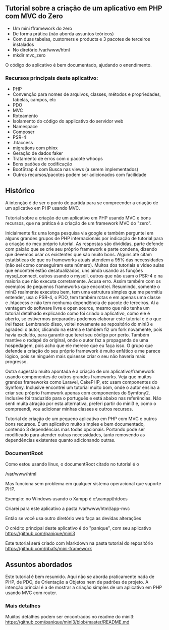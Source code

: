 ## Tutorial sobre a criação de um aplicativo em PHP com MVC do Zero

- Um mini fframework do zero
- De forma prática (não aborda assuntos teóricos)
- Com duas tabelas, customers e products e 3 pacotes de terceiros instalados
- No diretório /var/www/html
- mkdir mvc_zero

O código do aplicativo é bem documentado, ajudando o enendimento.

### Recursos principais deste aplicativo:

- PHP
- Convenção para nomes de arquivos, classes, métodos e propriedades, tabelas, campos, etc
- PDO
- MVC
- Roteamento
- Isolamento do código do applicativo do servidor web
- Namespace
- Composer
- PSR-4
- .htaccess
- migrations com phinx
- Geração de dados faker
- Tratamento de erros com o pacote whoops
- Bons padões de codificação
- BootStrap 4 com Busca nas views (a serem implementados)
- Outros recursos/pacotes podem ser adicionados com facilidade

## Histórico

A intenção é de ser o ponto de partida para se compreender a criação de um aplicativo em PHP usando MVC.

Tutorial sobre a criação de um aplicativo em PHP usando MVC e bons recursos, que na prática é a criação de um framework MVC do "zero".

Inicialmente fiz uma longa pesquisa via google e também perguntei em alguns grandes grupos de PHP internacionais por indicação de tutorial para a criação do meu próprio tutorial. As respostas são divididas, parte defende com paixão que se crie seu próprio framework e parte condena, dizendo que devemos usar os existentes que são muito bons. Alguns até citam estatísticas de que os frameworks atuais atendem a 95% das necessidades (não sei como conseguiram este número). Muitos dos tutoriais e vídeo aulas que encontrei estão desatualizados, uns ainda usando as funções mysql_connect, outros usando o mysqli, outros que não usam o PSR-4 e na maioria que não executa corretamente. Acusa erro. Assim também com os exemplos de pequenos frameworks que encontrei. Resumindo, somente o mini3 realmente executou bem, tem uma estrutura simples que me permitiu entender, usa o PSR-4, o PDO, tem também rotas e em apenas uma classe e .htaccess e não tem nenhuma dependência de pacote de terceiros. Aí a vantagem do software livre e open source, mesmo que não tenha um tutorial detalhado explicando como foi criado o aplicativo, como ele é aberto, se estivermos preparados podemos elaborar este tutorial e é o que irei fazer. Lembrando disso, voltei novamente ao repositório do mini3 e agradeci o autor, clicando na estrela e também fiz um fork novamente, pois havia excluído, para garantir que terei seu código por perto. Também mantive o rodapé do original, onde o autor faz a propaganda de uma hospedagem, pois acho que ele merece que eu faça isso. O grupo que defende a criação do seu próprio framework é muito enfático e me parece lógico, pois se ninguém mais quisesse criar o seu não haveria mais progresso.

Outra sugestão muito apontada é a criação de um aplicativo/framework usando componentes de outros grandes frameworks. Veja que muitos grandes frameworks como Laravel, CakePHP, etc usam componentes do Symfony. Inclusive encontrei um tutorial muito bom, onde o autor ensina a criar seu próprio framework apenas com componentes do Symfony2. Inclusive foi traduzido para o português e está abaixo nas referências. Não senti muita atração por esta alternativa, preferi partir do mini3 e, como o compreendi, vou adicionar minhas classes e outros recursos.

Tutorial de criação de um pequeno aplicativo em PHP com MVC e outros bons recursos. É um aplicativo muito simples e bem documentado, contendo 3 dependências mas todas opcionais. Portando pode ser modificado para atender outras necessidades, tanto removendo as dependências existentes quanto adicionando outras.

### DocumentRoot

Como estou usando linux, o documentRoot citado no tutorial é o

/var/www/html

Mas funciona sem problema em qualquer sistema operacional que suporte PHP. 

Exemplo: no Windows usando o Xampp é c:\xampp\htdocs

Criarei para este aplicativo a pasta /var/www/html/app-mvc

Então se você usa outro diretório web faça as devidas alterações


O crédito principal deste aplicativo é do "panique", com seu aplicativo
https://github.com/panique/mini3

Este tutorial será criado com Markdown na pasta tutorial do repositório
https://github.com/ribafs/mini-framework

## Assuntos abordados

Este tutorial é bem resumido. Aqui não se aborda praticamente nada de PHP, de PDO, de Orientação a Objetos nem de padrões de projeto.
A intenção princial é a de mostrar a criação simples de um aplicativo em PHP usando MVC com router.

### Mais detalhes

Muiitos detalhes podem ser encontrados no readme do mini3:
https://github.com/panique/mini3/blob/master/README.md

